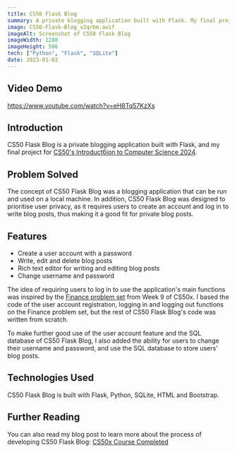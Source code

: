 ```yaml
---
title: CS50 Flask Blog
summary: A private blogging application built with Flask. My final project for CS50x 2024 course.
image: CS50-Flask-Blog_v2qrbm.avif
imageAlt: Screenshot of CS50 Flask Blog
imageWidth: 1280
imageHeight: 586
tech: ["Python", "Flask", "SQLite"]
date: 2023-01-03
---
```


## Video Demo

https://www.youtube.com/watch?v=eH8Tq57KzXs

## Introduction

CS50 Flask Blog is a private blogging application built with Flask, and my final project for [CS50's Introduct6ion to Computer Science 2024](https://cs50.harvard.edu/x/2024/).

## Problem Solved

The concept of CS50 Flask Blog was a blogging application that can be run and used on a local machine. In addition, CS50 Flask Blog was designed to prioritise user privacy, as it requires users to create an account and log in to write blog posts, thus making it a good fit for private blog posts.

## Features

- Create a user account with a password
- Write, edit and delete blog posts
- Rich text editor for writing and editing blog posts
- Change username and password

The idea of requiring users to log in to use the application's main functions was inspired by the [Finance problem set](https://cs50.harvard.edu/x/2024/psets/9/finance/) from Week 9 of CS50x. I based the code of the user account registration, logging in and logging out functions on the Finance problem set, but the rest of CS50 Flask Blog's code was written from scratch.

To make further good use of the user account feature and the SQL database of CS50 Flask Blog, I also added the ability for users to change their username and password, and use the SQL database to store users' blog posts.

## Technologies Used

CS50 Flask Blog is built with Flask, Python, SQLite, HTML and Bootstrap.

## Further Reading

You can also read my blog post to learn more about the process of developing CS50 Flask Blog: [CS50x Course Completed](/blog/posts/2024-05-27-cs50x-course-completed)
